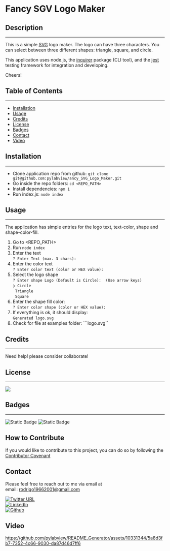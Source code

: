 
# Fancy SGV Logo Maker

## Description
_______________________________________
This is a simple [SVG](http://www.w3.org/2000/svg) logo maker. The logo can have three characters.  You can select between three different shapes: triangle, square, and circle.

This application uses node.js, the [inquirer](https://www.npmjs.com/package/inquirer) package (CLI tool), and the [jest](https://jestjs.io/) testing framework for integration and developing.

Cheers!


## Table of Contents
_______________________________________

- [Installation](#installation)
- [Usage](#usage)
- [Credits](#credits)
- [License](#license)
- [Badges](#badges)
- [Contact](#contact)
- [Video](#video)

## Installation
_______________________________________

- Clone application repo from github:
```git clone git@github.com:pylabview/ancy_SVG_Logo_Maker.git```
- Go inside the repo folders:
```cd <REPO_PATH>```
- Install dependencies:
```npm i```
- Run index.js:
```node index```


## Usage
_______________________________________

The application has simple entries for the logo text, text-color, shape and shape-color-fill. 
1. Go to <REPO_PATH>
2. Run ```node index```
3. Enter the text<br>
```? Enter Text (max. 3 chars): ```
4. Enter the color text<br>
```? Enter color text (color or HEX value):  ```
5. Select the logo shape<br>
```? Enter shape Logo (Default is Circle):  (Use arrow keys)```<br>
```❯ Circle ```<br>
```  Triangle ```<br>
```  Square ```<br>
6. Enter the shape fill color:<br>
```? Enter color shape (color or HEX value):```
7. If everything is ok, it should display: <br>
```Generated logo.svg```
8. Check for file at examples folder: ```logo.svg``

## Credits
_______________________________________

Need help! please consider collaborate!


## License
_______________________________________
![](https://img.shields.io/badge/license-ISC-green)

## Badges
_______________________________________
![Static Badge](https://img.shields.io/badge/npm_package-inquirer-red)
![Static Badge](https://img.shields.io/badge/npm_package-jest-red)


## How to Contribute

If you would like to contribute to this project, you can do so by following the [Contributor Covenant](https://www.contributor-covenant.org/)

## Contact

Please feel free to reach out to me via email at <br>
email: rodrigo19662001@gmail.com

[![Twitter URL](https://img.shields.io/twitter/url/https/twitter.com/rodrigo19662001.svg?style=social&label=Follow%20%40rodrigo19662001)](https://twitter.com/rodrigo19662001)<br>
[![LinkedIn](https://img.shields.io/badge/linkedin-%230077B5.svg?style=for-the-badge&logo=linkedin&logoColor=white)](https://www.linkedin.com/in/rodrigoarguello/)<br>
[![Github](https://img.shields.io/badge/GitHub-100000?style=for-the-badge&logo=github&logoColor=white)](https://github.com/pylabview)


## Video

https://github.com/pylabview/README_Generator/assets/10331344/5a8d3fb7-7352-4c66-9030-da87d46d7ff6

